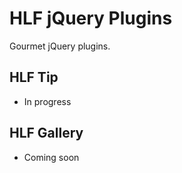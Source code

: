 # HLF jQuery Plugins

Gourmet jQuery plugins.

## HLF Tip
- In progress

## HLF Gallery
- Coming soon
